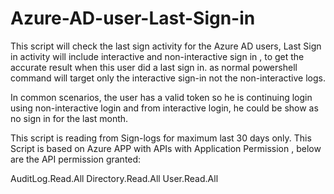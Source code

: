 # Azure-AD-user-Last-Sign-in

This script will check the last sign activity for the Azure AD users, Last Sign in activity will include interactive and non-interactive sign in , to get the accurate result when this user did a last sign in. as normal powershell command will target only the interactive sign-in not the non-interactive logs.

In common scenarios, the user has a valid token so he is continuing login using non-interactive login and from interactive login, he could be show as no sign in for the last month.

This script is reading from Sign-logs for maximum last 30 days only.
This Script is based on Azure APP with APIs with Application Permission , below are the API permission granted:

AuditLog.Read.All
Directory.Read.All
User.Read.All

